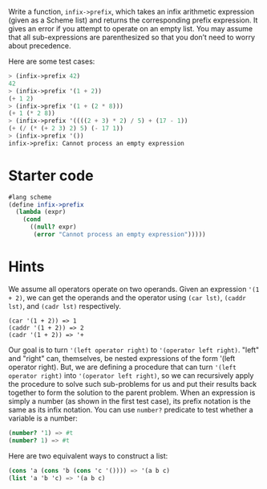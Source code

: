 Write a function, `infix->prefix`, which takes an infix arithmetic expression
(given as a Scheme list) and returns the corresponding prefix expression.
It gives an error if you attempt to operate on an empty list.
You may assume that all sub-expressions are parenthesized so that you don’t
need to worry about precedence.

Here are some test cases:
```scheme
> (infix->prefix 42)
42
> (infix->prefix '(1 + 2))
(+ 1 2)
> (infix->prefix '(1 + (2 * 8)))
(+ 1 (* 2 8))
> (infix->prefix '((((2 + 3) * 2) / 5) + (17 - 1))
(+ (/ (* (+ 2 3) 2) 5) (- 17 1))
> (infix->prefix '())
infix->prefix: Cannot process an empty expression
```

# Starter code
```scheme
#lang scheme
(define infix->prefix
  (lambda (expr)
    (cond
      ((null? expr)
       (error "Cannot process an empty expression")))))
```

# Hints
We assume all operators operate on two operands. Given an expression `'(1 + 2)`, we can get the operands and the operator using `(car lst)`, `(caddr lst)`, and `(cadr lst)` respectively.
```
(car '(1 + 2)) => 1
(caddr '(1 + 2)) => 2
(cadr '(1 + 2)) => '+
```

Our goal is to turn `'(left operator right)` to `'(operator left right)`. "left" and "right" can, themselves, be nested expressions of the form '(left operator right). But, we are defining a procedure that can turn `'(left operator right)` into `'(operator left right)`, so we can recursively apply the procedure to solve such sub-problems for us and put their results back together to form the solution to the parent problem. When an expression is simply a number (as shown in the first test case), its prefix notation is the same as its infix notation. You can use `number?` predicate to test whether a variable is a number:
```scheme
(number? '1) => #t
(number? 1) => #t
```

Here are two equivalent ways to construct a list:
```scheme
(cons 'a (cons 'b (cons 'c '()))) => '(a b c)
(list 'a 'b 'c) => '(a b c)
```
